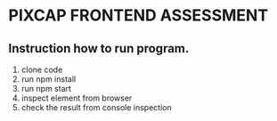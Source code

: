 # PIXCAP FRONTEND ASSESSMENT

## Instruction how to run program.
1. clone code
2. run npm install
3. run npm start
4. inspect element from browser
5. check the result from console inspection

